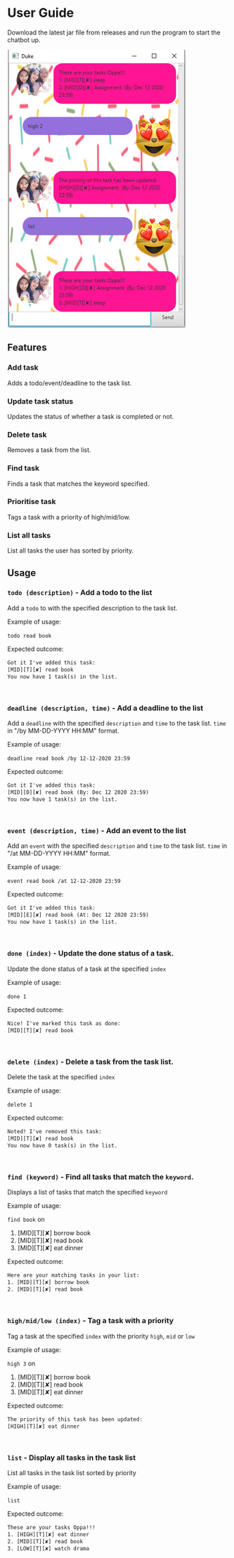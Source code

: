 # User Guide
Download the latest jar file from releases and run the program to start the chatbot up.


![Image of Duke](./docs/Ui.png)

## Features 

### Add task 
Adds a todo/event/deadline to the task list.

### Update task status
Updates the status of whether a task is completed or not.
### Delete task 
Removes a task from the list.
### Find task 
Finds a task that matches the keyword specified.
### Prioritise task
Tags a task with a priority of high/mid/low.
### List all tasks 
List all tasks the user has sorted by priority.
## Usage

### `todo (description)` - Add a todo to the list

Add a `todo` to with the specified description to the task list.

Example of usage: 

`todo read book`

Expected outcome:

```
Got it I've added this task:
[MID][T][✘] read book 
You now have 1 task(s) in the list.
```
<br/>

### `deadline (description, time)` - Add a deadline to the list

Add a `deadline` with the specified `description` and `time` to the task list. `time` in "/by MM-DD-YYYY HH:MM" format.

Example of usage: 

`deadline read book /by 12-12-2020 23:59`

Expected outcome:
```
Got it I've added this task:
[MID][D][✘] read book (By: Dec 12 2020 23:59)
You now have 1 task(s) in the list.
```
<br/>

### `event (description, time)` - Add an event to the list

Add an `event` with the specified `description` and `time` to the task list. `time` in "/at MM-DD-YYYY HH:MM" format. 

Example of usage: 

`event read book /at 12-12-2020 23:59`

Expected outcome:
```
Got it I've added this task:
[MID][E][✘] read book (At: Dec 12 2020 23:59)
You now have 1 task(s) in the list.
```
<br/>

### `done (index)` - Update the done status of a task.

Update the done status of a task at the specified `index`

Example of usage: 

`done 1`

Expected outcome:
```
Nice! I've marked this task as done:
[MID][T][✘] read book
```
<br/>

### `delete (index)` - Delete a task from the task list.

Delete the task at the specified `index`

Example of usage: 

`delete 1`

Expected outcome:
```
Noted! I've removed this task:
[MID][T][✘] read book
You now have 0 task(s) in the list.
```
<br/>

### `find (keyword)` - Find all tasks that match the `keyword`.

Displays a list of tasks that match the specified `keyword`

Example of usage: 

`find book` on
1. [MID][T][✘] borrow book
2. [MID][T][✘] read book
3. [MID][T][✘] eat dinner

Expected outcome:
```
Here are your matching tasks in your list:
1. [MID][T][✘] borrow book
2. [MID][T][✘] read book
```
<br/>

### `high/mid/low (index)` - Tag a task with a priority

Tag a task at the specified `index` with the priority `high`, `mid` or `low`

Example of usage: 

`high 3` on
1. [MID][T][✘] borrow book
2. [MID][T][✘] read book
3. [MID][T][✘] eat dinner

Expected outcome:
```
The priority of this task has been updated:
[HIGH][T][✘] eat dinner
```
<br/>

### `list` - Display all tasks in the task list

List all tasks in the task list sorted by priority

Example of usage: 

`list` 

Expected outcome:
```
These are your tasks Oppa!!!
1. [HIGH][T][✘] eat dinner
2. [MID][T][✘] read book
3. [LOW][T][✘] watch drama
```
